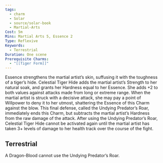 ```yaml
---
tags:
  - charm
  - Solar
  - source/solar-book
  - Martial-Arts
Cost: 5m
Mins: Martial Arts 5, Essence 2
Type: Reflexive
Keywords:
  - Terrestrial
Duration: One scene
Prerequisite Charms:
  - "[[Tiger Form]]"
---
```

Essence strengthens the martial artist’s skin, suffusing it with the toughness of a tiger’s hide. Celestial Tiger Hide adds the martial artist’s Strength to her natural soak, and grants her Hardness equal to her Essence. She adds +2 to both values against attacks made from long or extreme range. When the martial artist is struck with a decisive attack, she may pay a point of Willpower to deny it to her utmost, shattering the Essence of this Charm against the blow. This final defense, called the Undying Predator’s Roar, immediately ends this Charm, but subtracts the martial artist’s Hardness from the raw damage of the attack. After using the Undying Predator’s Roar, Celestial Tiger Hide cannot be activated again until the martial artist has taken 3+ levels of damage to her health track over the course of the fight. 

## Terrestrial

A Dragon-Blood cannot use the Undying Predator’s Roar.